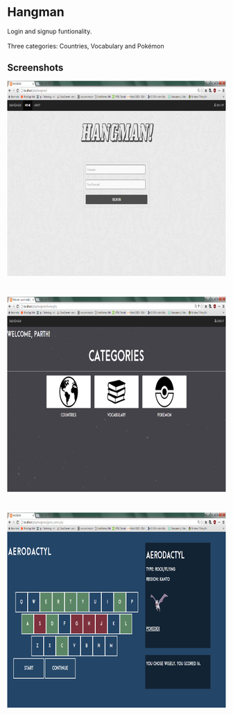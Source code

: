 # Hangman
Login and signup funtionality.<br>
<br>
Three categories: Countries, Vocabulary and Pokémon

## Screenshots

<p align="center">
  <img src="./screenshots/homepage.png" alt="Login Page"
       width="750" height="450">
</p>

<br>

<p align="center">
  <img src="./screenshots/categories.png" alt="Categories"
       width="750" height="450">
</p>

<br>

<p align="center">
  <img src="./screenshots/pokemon.png" alt="Game-Pokemon"
       width="750" height="450">
</p>
